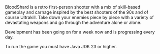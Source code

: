 BloodShard is a retro first-person shooter with a mix of skill-based gameplay and carnage inspired by the best shooters of the 90s and of course Ultrakill. Take down your enemies piece by piece with a variety of devastating weapons and go through the adventure alone or alone.

Development has been going on for a week now and is progressing every day.

To run the game you must have Java JDK 23 or higher.
